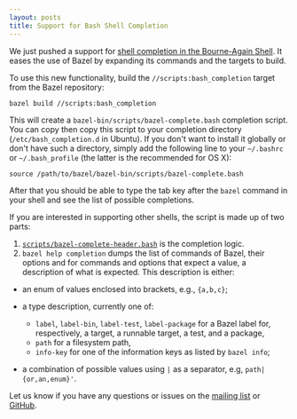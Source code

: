 ```yaml
---
layout: posts
title: Support for Bash Shell Completion
---
```


We just pushed a support for [shell completion in the Bourne-Again
Shell](https://www.gnu.org/software/bash/manual/html_node/Programmable-Completion.html).
It eases the use of Bazel by expanding its commands and the targets to build.

To use this new functionality, build the `//scripts:bash_completion` target
from the Bazel repository:
```
bazel build //scripts:bash_completion
```

This will create a `bazel-bin/scripts/bazel-complete.bash` completion script.
You can copy then copy this script to your completion directory
(`/etc/bash_completion.d` in Ubuntu). If you don't want to install it globally
or don't have such a directory, simply add the following line to your
`~/.bashrc` or `~/.bash_profile` (the latter is the recommended for OS X):
```
source /path/to/bazel/bazel-bin/scripts/bazel-complete.bash
```

After that you should be able to type the tab key after the `bazel`
command in your shell and see the list of possible completions.

If you are interested in supporting other shells, the script is made up
of two parts:

1. [`scripts/bazel-complete-header.bash`](https://github.com/bazelbuild/bazel/blob/master/scripts/bazel-complete-template.bash)
  is the completion logic.
2. `bazel help completion` dumps the list of commands of Bazel, their options
  and for commands and options that expect a value, a description of what is
  expected. This description is either:

* an enum of values enclosed into brackets, e.g., `{a,b,c}`;
* a type description, currently one of:

  * `label`, `label-bin`, `label-test`, `label-package` for
    a Bazel label for, respectively, a target, a runnable target,
    a test, and a package,
  * `path` for a filesystem path,
  * `info-key` for one of the information keys as listed by `bazel info`;

* a combination of possible values using `|` as a separator, e.g,
  `path|{or,an,enum}'`.

Let us know if you have any questions or issues on the
[mailing list](https://groups.google.com/forum/#!forum/bazel-discuss) or
[GitHub](https://github.com/bazelbuild/bazel).
